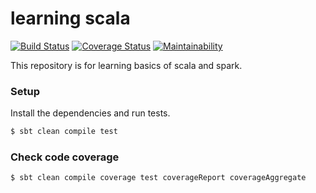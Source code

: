 # learning scala

[![Build Status](https://travis-ci.org/ashishkujoy/learning_scala.svg?branch=master)](https://travis-ci.org/ashishkujoy/learning_scala)   [![Coverage Status](https://coveralls.io/repos/github/ashishkujoy/learning_scala/badge.svg?branch=master)](https://coveralls.io/github/ashishkujoy/learning_scala?branch=master)   [![Maintainability](https://api.codeclimate.com/v1/badges/0451620c450eb2d50238/maintainability)](https://codeclimate.com/github/ashishkujoy/learning_scala/maintainability)

This repository is for learning basics of scala and spark.

### Setup
Install the dependencies and run tests.
```sh
$ sbt clean compile test
```

### Check code coverage
```sh
$ sbt clean compile coverage test coverageReport coverageAggregate
```
